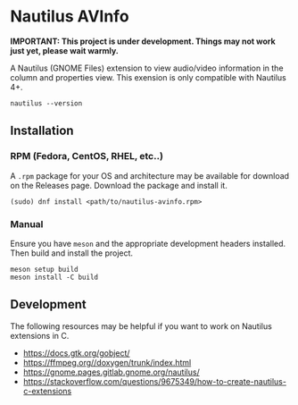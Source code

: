 # Nautilus AVInfo

**IMPORTANT: This project is under development. Things may not work just yet, please wait warmly.**

A Nautilus (GNOME Files) extension to view audio/video information in the column and properties view. This exension is only compatible
with Nautilus 4+.
```
nautilus --version
```

## Installation

### RPM (Fedora, CentOS, RHEL, etc..)
A `.rpm` package for your OS and architecture may be available for download on the Releases page. Download the package and install it.
```
(sudo) dnf install <path/to/nautilus-avinfo.rpm>
```

### Manual
Ensure you have `meson` and the appropriate development headers installed. Then build and install the project.
```
meson setup build
meson install -C build
```

## Development
The following resources may be helpful if you want to work on Nautilus extensions in C.
- https://docs.gtk.org/gobject/
- https://ffmpeg.org//doxygen/trunk/index.html
- https://gnome.pages.gitlab.gnome.org/nautilus/
- https://stackoverflow.com/questions/9675349/how-to-create-nautilus-c-extensions
